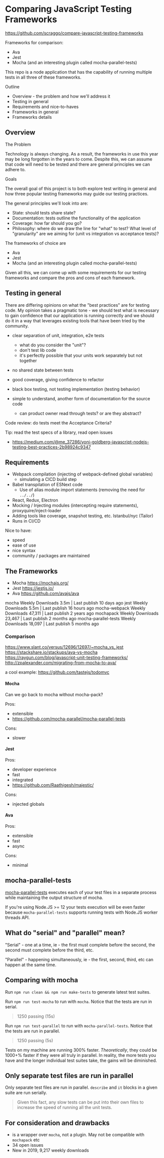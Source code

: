 # Comparing JavaScript Testing Frameworks

https://github.com/scraggo/compare-javascript-testing-frameworks

Frameworks for comparison:

- Ava
- Jest
- Mocha (and an interesting plugin called mocha-parallel-tests)

This repo is a node application that has the capability of running multiple tests in all three of these frameworks.

Outline

- Overview - the problem and how we'll address it
- Testing in general
- Requirements and nice-to-haves
- Frameworks in general
- Frameworks details

## Overview

The Problem

Technology is always changing. As a result, the frameworks in use this year may be long forgotten in the years to come. Despite this, we can assume that code will need to be tested and there are general principles we can adhere to.

Goals

The overall goal of this project is to both explore test writing in general and how three popular testing frameworks may guide our testing practices.

The general principles we'll look into are:

- State: should tests share state?
- Documentation: tests outline the functionality of the application
- Coverage: how far should you go?
- Philosophy: where do we draw the line for "what" to test? What level of "granularity" are we aiming for (unit vs integration vs acceptance tests)?

The frameworks of choice are

- Ava
- Jest
- Mocha (and an interesting plugin called mocha-parallel-tests)

Given all this, we can come up with some requirements for our testing frameworks and compare the pros and cons of each framework.

## Testing in general

There are differing opinions on what the "best practices" are for testing code. My opinion takes a pragmatic tone - we should test what is necessary to gain confidence that our application is running correctly and we should do it in a way that leverages existing tools that have been tried by the community.

- clear separation of unit, integration, e2e tests
  - what do you consider the "unit"?
  - don't test lib code
  - it's perfectly possible that your units work separately but not together
- no shared state between tests
- good coverage, giving confidence to refactor
- black box testing, not testing implementation (testing behavior)
- simple to understand, another form of documentation for the source code

  - can product owner read through tests? or are they abstract?

Code review: do tests meet the Acceptance Criteria?

Tip: read the test specs of a library, read open issues

- https://medium.com/@me_37286/yoni-goldberg-javascript-nodejs-testing-best-practices-2b98924c9347

## Requirements

- Webpack compilation (injecting of webpack-defined global variables)
  - simulating a CICD build step
- Babel transpilation of ESNext code
  - Use of alias module import statements (removing the need for `../../`)
- React, Redux, Electron
- Mocking / Injecting modules (intercepting require statements), proxyquire/inject-loader
- Adding tools like coverage, snapshot testing, etc. Istanbul/nyc (Tailor)
- Runs in CI/CD

Nice to have:

- speed
- ease of use
- nice syntax
- community / packages are maintained

## The Frameworks

- Mocha https://mochajs.org/
- Jest https://jestjs.io/
- Ava https://github.com/avajs/ava

mocha Weekly Downloads 3.5m | Last publish 10 days ago
jest Weekly Downloads 5.5m | Last publish 16 hours ago
mocha-webpack Weekly Downloads 47,311 | Last publish 2 years ago
mochapack Weekly Downloads 23,467 | Last publish 2 months ago
mocha-parallel-tests Weekly Downloads 18,097 | Last publish 5 months ago

### Comparison

https://www.slant.co/versus/12696/12697/~mocha_vs_jest
https://stackshare.io/stackups/ava-vs-mocha
https://raygun.com/blog/javascript-unit-testing-frameworks/
http://zpalexander.com/migrating-from-mocha-to-ava/

a cool example: https://github.com/tastejs/todomvc

#### Mocha

Can we go back to mocha without mocha-pack?

Pros:

- extensible
- https://github.com/mocha-parallel/mocha-parallel-tests

Cons:

- slower

#### Jest

Pros:

- developer experience
- fast
- integrated
- https://github.com/Raathigesh/majestic/

Cons:

- injected globals

#### Ava

Pros:

- extensible
- fast
- async

Cons:

- minimal

## mocha-parallel-tests

[mocha-parallel-tests](https://github.com/mocha-parallel/mocha-parallel-tests)
executes each of your test files in a separate process while maintaining the output structure of mocha.

If you're using Node.JS >= 12 your tests execution will be even faster because `mocha-parallel-tests` supports running tests with Node.JS worker threads API.

## What do "serial" and "parallel" mean?

"Serial" - one at a time, ie - the first must complete before the second, the second must complete before the third, etc.

"Parallel" - happening simultaneously, ie - the first, second, third, etc can happen at the same time.

## Comparing with mocha

Run `npm run clean && npm run make-tests` to generate latest test suites.

Run `npm run test-mocha` to run with `mocha`. Notice that the tests are run in serial.

> 1250 passing (15s)

Run `npm run test-parallel` to run with `mocha-parallel-tests`. Notice that the tests are run in parallel.

> 1250 passing (5s)

Tests on my machine are running 300% faster. _Theoretically_, they could be 1000+% faster if they were all truly in parallel. In reality, the more tests you have and the longer individual test suites take, the gains will be diminished.

## Only separate test files are run in parallel

Only separate test files are run in parallel. `describe` and `it` blocks in a given suite are run serially.

> Given this fact, any slow tests can be put into their own files to increase the speed of running all the unit tests.

## For consideration and drawbacks

- is a wrapper over `mocha`, not a plugin. May not be compatible with `mochapack` etc
- 34 open issues
- New in 2019, 9,217 weekly downloads
